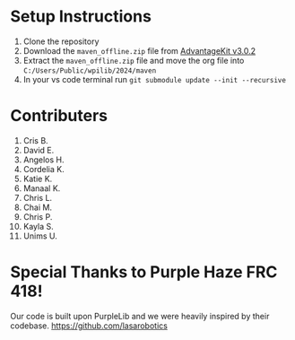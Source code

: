 # Setup Instructions 
1. Clone the repository
2. Download the `maven_offline.zip` file from [AdvantageKit v3.0.2](https://github.com/Mechanical-Advantage/AdvantageKit/releases/tag/v3.0.2) 
3. Extract the `maven_offline.zip` file and move the org file into `C:/Users/Public/wpilib/2024/maven `
4. In your vs code terminal run `git submodule update --init --recursive `

# Contributers
1. Cris B.
2. David E.
3. Angelos H.
4. Cordelia K.
5. Katie K.
6. Manaal K.
7. Chris L.
8. Chai M.
9. Chris P.
10. Kayla S.
11. Unims U.

# Special Thanks to Purple Haze FRC 418! 
Our code is built upon PurpleLib and we were heavily inspired by their codebase. https://github.com/lasarobotics